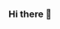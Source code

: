 ### Hi there 👋

<!--
**TauaneS/TauaneS** is a ✨ _special_ ✨ repository because its `README.md` (this file) appears on your GitHub profile.

-I'm 23 years old;
- I am currently learning programming languages;
- I am looking for an internship in the area to apply my knowledge;
- I'm looking for help with JS, React and HTML5;
- 💬 Ask me about series and movies because I like it a lot and watch a lot;
- 📫 How to reach me: Linkedin: https://www.linkedin.com/in/tauane-lima-720a3a153/
or send an email: Tauanesantos10@hotmail.com
- ⚡ Curiosity: I already wrote about films and series for the college newspaper
